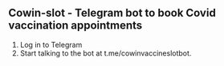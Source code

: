 ## Cowin-slot - Telegram bot to book Covid vaccination appointments

1. Log in to Telegram
2. Start talking to the bot at t.me/cowinvaccineslotbot.
